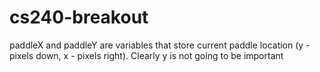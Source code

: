 # cs240-breakout

paddleX and paddleY are variables that store current paddle location (y - pixels down, x - pixels right). Clearly y is not going to be important
